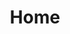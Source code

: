 ---
title: Home
home: true
heroText: Benvinguts! 
tagline: Web del Creu Alta Bàsquet Sabadell
actionText: Vés al Blog
actionLink: blog/
features:
- 
    title: Sobre el Creualta
    details: A aquesta web trobaràs informació sobre el Creu Alta Bàsquet Sabadell
- 
    title: Campus de bàsquet
    details: També hi torbaràs noticies sobre els Campus que es realitzen pel club i enllaços a l'aplicació de matriculació
- 
    title: Partits del club
    details: Les dates dels propers partits també es publicaran a aquesta web
footer: info@creualtabasquet.cat
---